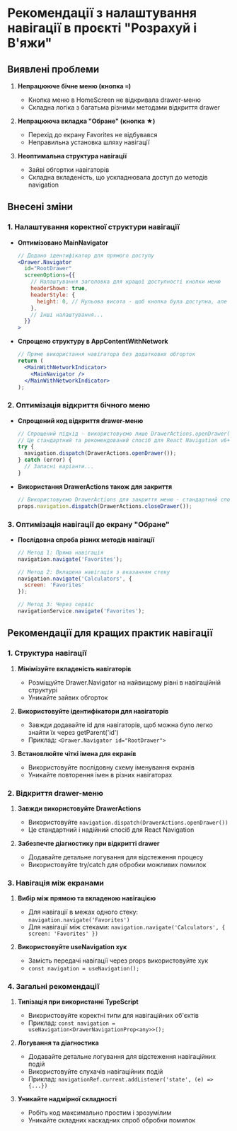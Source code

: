 # Рекомендації з налаштування навігації в проєкті "Розрахуй і В'яжи"

## Виявлені проблеми

1. **Непрацююче бічне меню (кнопка ≡)**
   - Кнопка меню в HomeScreen не відкривала drawer-меню
   - Складна логіка з багатьма різними методами відкриття drawer

2. **Непрацююча вкладка "Обране" (кнопка ★)**
   - Перехід до екрану Favorites не відбувався
   - Неправильна установка шляху навігації

3. **Неоптимальна структура навігації**
   - Зайві обгортки навігаторів
   - Складна вкладеність, що ускладнювала доступ до методів navigation

## Внесені зміни

### 1. Налаштування коректної структури навігації

- **Оптимізовано MainNavigator**
  ```jsx
  // Додано ідентифікатор для прямого доступу
  <Drawer.Navigator
    id="RootDrawer" 
    screenOptions={{
      // Налаштування заголовка для кращої доступності кнопки меню
      headerShown: true, 
      headerStyle: {
        height: 0, // Нульова висота - щоб кнопка була доступна, але не видима
      },
      // Інші налаштування...
    }}
  >   
  ```

- **Спрощено структуру в AppContentWithNetwork**
  ```jsx
  // Пряме використання навігатора без додаткових обгорток
  return (
    <MainWithNetworkIndicator>
      <MainNavigator />
    </MainWithNetworkIndicator>
  );
  ```

### 2. Оптимізація відкриття бічного меню

- **Спрощений код відкриття drawer-меню**
  ```jsx
  // Спрощений підхід - використовуємо лише DrawerActions.openDrawer()            
  // Це стандартний та рекомендований спосіб для React Navigation v6+
  try {
    navigation.dispatch(DrawerActions.openDrawer());
  } catch (error) {
    // Запасні варіанти...
  }
  ```

- **Використання DrawerActions також для закриття**
  ```jsx
  // Використовуємо DrawerActions для закриття меню - стандартний спосіб
  props.navigation.dispatch(DrawerActions.closeDrawer());
  ```

### 3. Оптимізація навігації до екрану "Обране"

- **Послідовна спроба різних методів навігації**
  ```jsx
  // Метод 1: Пряма навігація
  navigation.navigate('Favorites');
  
  // Метод 2: Вкладена навігація з вказанням стеку
  navigation.navigate('Calculators', { 
    screen: 'Favorites' 
  });
  
  // Метод 3: Через сервіс
  navigationService.navigate('Favorites');
  ```

## Рекомендації для кращих практик навігації

### 1. Структура навігації

1. **Мінімізуйте вкладеність навігаторів**
   - Розміщуйте Drawer.Navigator на найвищому рівні в навігаційній структурі
   - Уникайте зайвих обгорток

2. **Використовуйте ідентифікатори для навігаторів**
   - Завжди додавайте id для навігаторів, щоб можна було легко знайти їх через getParent('id')
   - Приклад: `<Drawer.Navigator id="RootDrawer">`

3. **Встановлюйте чіткі імена для екранів**
   - Використовуйте послідовну схему іменування екранів
   - Уникайте повторення імен в різних навігаторах

### 2. Відкриття drawer-меню

1. **Завжди використовуйте DrawerActions**
   - Використовуйте `navigation.dispatch(DrawerActions.openDrawer())`
   - Це стандартний і надійний спосіб для React Navigation

2. **Забезпечте діагностику при відкритті drawer**
   - Додавайте детальне логування для відстеження процесу
   - Використовуйте try/catch для обробки можливих помилок

### 3. Навігація між екранами

1. **Вибір між прямою та вкладеною навігацією**
   - Для навігації в межах одного стеку: `navigation.navigate('Favorites')`
   - Для навігації між стеками: `navigation.navigate('Calculators', { screen: 'Favorites' })`

2. **Використовуйте useNavigation хук**
   - Замість передачі навігації через props використовуйте хук
   - `const navigation = useNavigation();`

### 4. Загальні рекомендації

1. **Типізація при використанні TypeScript**
   - Використовуйте коректні типи для навігаційних об'єктів
   - Приклад: `const navigation = useNavigation<DrawerNavigationProp<any>>();`

2. **Логування та діагностика**
   - Додавайте детальне логування для відстеження навігаційних подій
   - Використовуйте слухачів навігаційних подій
   - Приклад: `navigationRef.current.addListener('state', (e) => {...})`

3. **Уникайте надмірної складності**
   - Робіть код максимально простим і зрозумілим
   - Уникайте складних каскадних спроб обробки помилок